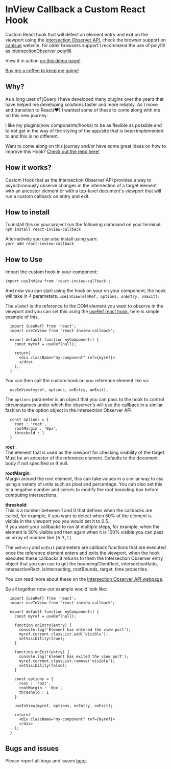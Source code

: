 # InView Callback a Custom React Hook 

Custom React hook that will detect an element entry and exit on the viewport using the [Intersection Observer API](https://developer.mozilla.org/en-US/docs/Web/API/Intersection_Observer_API),  check the browser support on [canisue](https://caniuse.com/?search=IntersectionObserver) website, for older browsers support I recommend the use of polyfill as [IntersectionObserver polyfill](https://www.npmjs.com/package/intersection-observer). 

View it in action [on this demo page!]()<br/>

[Buy me a coffee to keep me going!](https://www.paypal.com/paypalme/MarioDuarte/2)

## Why?

As a long user of jQuery I have developed many plugins over the years that have helped me developing solutions faster and more reliably. As I move and transition to React(♥) I wanted some of these to come along with me on this new journey.

I like my plugins(now components/hooks) to be as flexible as possible and to not get in the way of the styling of the app/site that is been implemented to and this is no different.

Want to come along on this journey and/or have some great ideas on how to improve this Hook? [Check out the repo here!](https://github.com/Mario-Duarte/react-inView)

## How it works?

Custom Hook that as the Intersection Observer API provides a way to asynchronously observe changes in the intersection of a target element with an ancestor element or with a top-level document's viewport that will run a custom callback on entry and exit.

## How to install

To install this on your project run the following command on your terminal:<br/>
`npm install react-inview-callback`

Alternatively you can also install using yarn:<br/>
`yarn add react-inview-callback`

## How to Use

Import the custom hook in your component:

```(javascript)
import useInView from 'react-inview-callback';
```

And now you can start using the hook on your on your component, the hook will take in 4 parameters.
```useInView(elmRef, options, onEntry, onExit);```

The `elmRef` is the reference to the DOM element you want to observe in the viewport and you can set this using the [useRef react hook](https://reactjs.org/docs/hooks-reference.html#useref), here is simple example of this.

```(javascript)
  import {useRef} from 'react';
  import useInView from 'react-inview-callback';

  export default function myComponent() {
    const myref = useRef(null);

    return(
      <div className="my-component" ref={myref}>
      </div>
    );
  }
```

You can then call the custom hook on you reference element like so:<br/>
```(javascript)
  useInView(myref, options, onEntry, onExit);
```

The `options` parameter is an object that you can pass to the hook to control circumstances under which the observer's will use the callback in a similar fashion to the option object in the Intersection Observer API.

```(javascript)
  const options = {
    root : 'root',
    rootMargin : '0px',
    threshold : 1
  }
```

__root__ :<br/>
The element that is used as the viewport for checking visibility of the target. Must be an ancestor of the reference element. Defaults to the document body if not specified or if null.

__rootMargin__:<br/>
Margin around the root element, this can take values in a similar way to css using a variety of units such as pixel and percentage. You can also set this to a negative number and serves to modify the root bounding box before computing intersections.

__threshold__:<br/>
This is a number between 1 and 0 that defines when the callbacks are called, for example, if you want to detect when 50% of the element is visible in the viewport you you would set it to 0.5.<br/>
If you want your callbacks to run at multiple steps, for example, when the element is 50% visible and then again when it is 100% visible you can pass an array of number like `[0.5,1]`.

The `onEntry` and `onExit` parameters are callback functions that are executed once the reference element enters and exits the viewport, when the hook executes these callbacks it returns to them the Intersection Observer entry object that you can use to get the boundingClientRect, intersectionRatio, intersectionRect, isIntersecting, rootBounds, target, time properties.

You can read more about these on the [Intersection Observer API webpage](https://developer.mozilla.org/en-US/docs/Web/API/Intersection_Observer_API).

So all together now our example would look like:<br/>
```(javascript)
  import {useRef} from 'react';
  import useInView from 'react-inview-callback';

  export default function myComponent() {
    const myref = useRef(null);

    function onEntry(entry) {
      console.log('Element has entered the view port');
      myref.current.classList.add('visible');
      setVisibility(true);
    }

    function onExit(entry) {
      console.log('Element has exited the view port');
      myref.current.classList.remove('visible');
      setVisibility(false);
    }

    const options = {
      root : 'root',
      rootMargin : '0px',
      threshold : 1
    }

    useInView(myref, options, onEntry, onExit);

    return(
      <div className="my-component" ref={myref}>
      </div>
    );
  }
```

## Bugs and issues

Please report all bugs and issues [here](https://github.com/Mario-Duarte/react-inView/issues).
